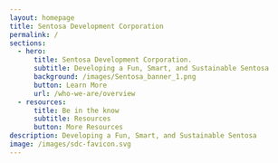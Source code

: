 ```yaml
---
layout: homepage
title: Sentosa Development Corporation
permalink: /
sections:
  - hero:
      title: Sentosa Development Corporation.
      subtitle: Developing a Fun, Smart, and Sustainable Sentosa
      background: /images/Sentosa_banner_1.png
      button: Learn More
      url: /who-we-are/overview
  - resources:
      title: Be in the know
      subtitle: Resources
      button: More Resources
description: Developing a Fun, Smart, and Sustainable Sentosa
image: /images/sdc-favicon.svg
---
```

